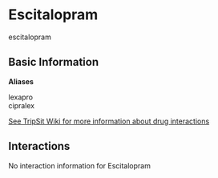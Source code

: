 # Escitalopram

escitalopram

## Basic Information

**Aliases**

lexapro  
cipralex  

[See TripSit Wiki for more information about drug interactions](http://combo.tripsit.me/)

## Interactions

No interaction information for Escitalopram